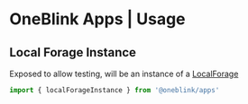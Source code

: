 # OneBlink Apps | Usage

## Local Forage Instance

Exposed to allow testing, will be an instance of a [LocalForage](https://www.npmjs.com/package/localforage#multiple-instances)

```js
import { localForageInstance } from '@oneblink/apps'
```
